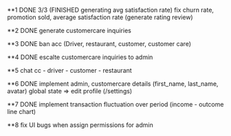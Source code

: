 **1 DONE 3/3 (FINISHED generating avg satisfaction rate)
fix churn rate, promotion sold, average satisfaction rate (generate rating review)

**2  DONE
generate customercare inquiries

**3 DONE
ban acc (Driver, restaurant, customer, customer care)

**4 DONE
escalte customercare inquiries to admin 

**5 
chat cc - driver - customer - restaurant

**6 DONE
implement admin, customercare details (first_name, last_name, avatar) global state => edit profile (/settings)

**7  DONE
implement transaction fluctuation over period (income - outcome line chart)

**8
fix UI bugs when assign permissions for admin
